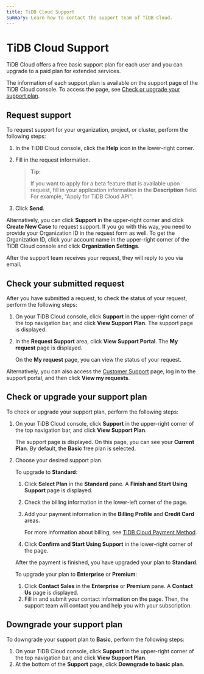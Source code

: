 ```yaml
---
title: TiDB Cloud Support
summary: Learn how to contact the support team of TiDB Cloud.
---
```


# TiDB Cloud Support

TiDB Cloud offers a free basic support plan for each user and you can upgrade to a paid plan for extended services.

The information of each support plan is available on the support page of the TiDB Cloud console. To access the page, see [Check or upgrade your support plan](#check-or-upgrade-your-support-plan).

## Request support

To request support for your organization, project, or cluster, perform the following steps:

1. In the TiDB Cloud console, click the **Help** icon in the lower-right corner.
2. Fill in the request information.

    > **Tip:**
    >
    > If you want to apply for a beta feature that is available upon request, fill in your application information in the **Description** field. For example, "Apply for TiDB Cloud API".

3. Click **Send**.

Alternatively, you can click **Support** in the upper-right corner and click **Create New Case** to request support. If you go with this way, you need to provide your Organization ID in the request form as well. To get the Organization ID, click your account name in the upper-right corner of the TiDB Cloud console and click **Organization Settings**.

After the support team receives your request, they will reply to you via email.

## Check your submitted request

After you have submitted a request, to check the status of your request, perform the following steps:

1. On your TiDB Cloud console, click **Support** in the upper-right corner of the top navigation bar, and click **View Support Plan**. The support page is displayed.
2. In the **Request Support** area, click **View Support Portal**. The **My request** page is displayed.

    On the **My request** page, you can view the status of your request.

Alternatively, you can also access the [Customer Support](https://support.pingcap.com/hc/en-us) page, log in to the support portal, and then click **View my requests**.

## Check or upgrade your support plan

To check or upgrade your support plan, perform the following steps:

1. On your TiDB Cloud console, click **Support** in the upper-right corner of the top navigation bar, and click **View Support Plan**.

    The support page is displayed. On this page, you can see your **Current Plan**. By default, the **Basic** free plan is selected.

2. Choose your desired support plan.

    <SimpleTab>
    <div label="Upgrade to Standard">

    To upgrade to **Standard**:

    1. Click **Select Plan** in the **Standard** pane. A **Finish and Start Using Support** page is displayed.
    2. Check the billing information in the lower-left corner of the page.
    3. Add your payment information in the **Billing Profile** and **Credit Card** areas.

        For more information about billing, see [TiDB Cloud Payment Method](/tidb-cloud/tidb-cloud-billing.md#payment-method).

    4. Click **Confirm and Start Using Support** in the lower-right corner of the page.

    After the payment is finished, you have upgraded your plan to **Standard**.

    </div>
    <div label="Upgrade to Enterprise or Premium">

    To upgrade your plan to **Enterprise** or **Premium**:

    1. Click **Contact Sales** in the **Enterprise** or **Premium** pane. A **Contact Us** page is displayed.
    2. Fill in and submit your contact information on the page. Then, the support team will contact you and help you with your subscription.

    </div>
    </SimpleTab>

## Downgrade your support plan

To downgrade your support plan to **Basic**, perform the following steps:

1. On your TiDB Cloud console, click **Support** in the upper-right corner of the top navigation bar, and click **View Support Plan**.
2. At the bottom of the **Support** page, click **Downgrade to basic plan**.
